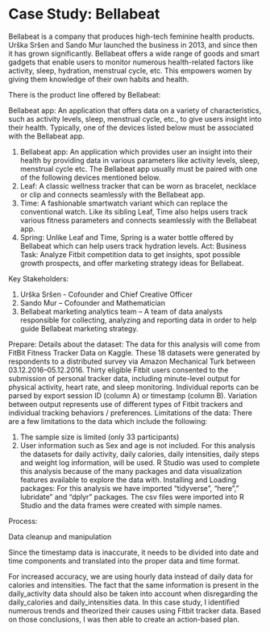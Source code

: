 # Case Study: Bellabeat


Bellabeat is a company that produces high-tech feminine health products. Urška Sršen and Sando Mur launched the business in 2013, and since then it has grown significantly. Bellabeat offers a wide range of goods and smart gadgets that enable users to monitor numerous health-related factors like activity, sleep, hydration, menstrual cycle, etc. This empowers women by giving them knowledge of their own habits and health.

There is the product line offered by Bellabeat:

Bellabeat app: An application that offers data on a variety of characteristics, such as activity levels, sleep, menstrual cycle, etc., to give users insight into their health. Typically, one of the devices listed below must be associated with the Bellabeat app.

  1. Bellabeat app: An application which provides user an insight into their health by providing data in various parameters like activity levels, sleep, menstrual          cycle      etc. The Bellabeat app usually must be paired with one of the following devices mentioned below.
  2. Leaf: A classic wellness tracker that can be worn as bracelet, necklace or clip and connects seamlessly with the Bellabeat app.
  3. Time: A fashionable smartwatch variant which can replace the conventional watch. Like its sibling Leaf, Time also helps users track various fitness parameters and      connects seamlessly with the Bellabeat app.
  4. Spring: Unlike Leaf and Time, Spring is a water bottle offered by Bellabeat which can help users track hydration levels.
Act: Business Task: Analyze Fitbit competition data to get insights, spot possible growth prospects, and offer marketing strategy ideas for Bellabeat.

Key Stakeholders:

  1. Urška Sršen - Cofounder and Chief Creative Officer
  2. Sando Mur – Cofounder and Mathematician
  3. Bellabeat marketing analytics team – A team of data analysts responsible for collecting, analyzing and reporting data in order to help guide Bellabeat marketing          strategy.

Prepare: Details about the dataset: The data for this analysis will come from FitBit Fitness Tracker Data on Kaggle. These 18 datasets were generated by respondents to a distributed survey via Amazon Mechanical Turk between 03.12.2016–05.12.2016. Thirty eligible Fitbit users consented to the submission of personal tracker data, including minute-level output for physical activity, heart rate, and sleep monitoring. Individual reports can be parsed by export session ID (column A) or timestamp (column B). Variation between output represents use of different types of Fitbit trackers and individual tracking behaviors / preferences. Limitations of the data: There are a few limitations to the data which include the following:

  1. The sample size is limited (only 33 participants)
  2. User information such as Sex and age is not included. For this analysis the datasets for daily activity, daily calories, daily intensities, daily steps and weight      log information, will be used. R Studio was used to complete this analysis because of the many packages and data visualization features available to explore the        data     with. Installing and Loading packages: For this analysis we have imported “tidyverse”, “here”,” lubridate” and “dplyr” packages. The csv files were            imported into R     Studio and the data frames were created with simple names.
  
Process:

Data cleanup and manipulation

Since the timestamp data is inaccurate, it needs to be divided into date and time components and translated into the proper data and time format.

For increased accuracy, we are using hourly data instead of daily data for calories and intensities. The fact that the same information is present in the daily_activity data should also be taken into account when disregarding the daily_calories and daily_intensities data. In this case study, I identified numerous trends and theorized their causes using Fitbit tracker data. Based on those conclusions, I was then able to create an action-based plan.
